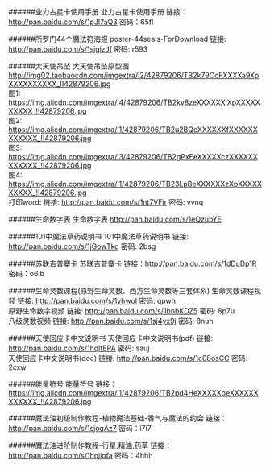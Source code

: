 ######业力占星卡使用手册
业力占星卡使用手册  链接：http://pan.baidu.com/s/1pJl7aQ3 密码：65fl

######所罗门44个魔法符海报 
poster-44seals-ForDownload  链接: http://pan.baidu.com/s/1sjqizJf 密码: r593

######大天使吊坠
大天使吊坠原型图 http://img02.taobaocdn.com/imgextra/i2/42879206/TB2k79OcFXXXXa9XpXXXXXXXXXX_!!42879206.jpg  
图1: https://img.alicdn.com/imgextra/i4/42879206/TB2kv8zeXXXXXXlXpXXXXXXXXXX_!!42879206.jpg  
图2: https://img.alicdn.com/imgextra/i1/42879206/TB2u2BQeXXXXXXfXXXXXXXXXXXX_!!42879206.jpg  
图3: https://img.alicdn.com/imgextra/i3/42879206/TB2gPxEeXXXXXczXXXXXXXXXXXX_!!42879206.jpg  
图4: https://img.alicdn.com/imgextra/i1/42879206/TB23LpBeXXXXXXzXpXXXXXXXXXX_!!42879206.jpg  
打印word: 链接: http://pan.baidu.com/s/1nt7VFjr 密码: vvnq

######生命数字表
生命数字表 http://pan.baidu.com/s/1eQzubYE

######101中魔法草药说明书
101中魔法草药说明书 链接: http://pan.baidu.com/s/1jGowTkq 密码: 2bsg

######苏联吉普寨卡
苏联吉普寨卡 链接：http://pan.baidu.com/s/1dDuDp1R 密码：o6lb

######生命灵数课程(原野生命灵数、西方生命灵数等三套体系) 
生命灵数课程视频 链接: http://pan.baidu.com/s/1yhwoI 密码: qpwh  
原野生命数字视频 链接: http://pan.baidu.com/s/1bnbKDZ5 密码: 8p7u  
八级灵数视频 链接: http://pan.baidu.com/s/1sj4yx9j 密码: 8nuh

######天使回应卡中文说明书
天使回应卡中文说明书(pdf) 链接: http://pan.baidu.com/s/1hqlfEPA 密码: sauj  
天使回应卡中文说明书(doc) 链接: http://pan.baidu.com/s/1c08osCC 密码: 2cxw

######能量符号
能量符号 链接：https://img.alicdn.com/imgextra/i1/42879206/TB2pd4HeXXXXXbeXXXXXXXXXXXX_!!42879206.jpg

######魔法油初级制作教程-植物魔法基础-香气与魔法的约会
链接：http://pan.baidu.com/s/1sjoqAz7 密码：i7i7

######魔法油进阶制作教程-行星,精油,药草
链接：http://pan.baidu.com/s/1hqjjofa 密码：4hhh

